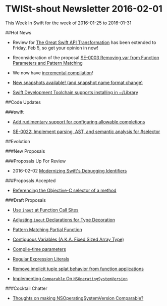 # TWISt-shout Newsletter 2016-02-01
This Week In Swift for the week of 2016-01-25 to 2016-01-31

##Hot News

* Review for [The Great Swift API Transformation](https://swift.org/blog/swift-api-transformation/) has been extended to Friday, Feb 5, so get your opinion in now!

* Reconsideration of the proposal [SE-0003 Removing var from Function Parameters and Pattern Matching](https://lists.swift.org/pipermail/swift-evolution-announce/2016-January/000027.html)

* We now have [incremental compilation](https://lists.swift.org/pipermail/swift-dev/Week-of-Mon-20160125/000960.html)!

* [New snapshots available! (and snapshot name format	change)](https://lists.swift.org/pipermail/swift-users/Week-of-Mon-20160125/000970.html)

* [Swift Development Toolchain supports installing in	~/Library](https://lists.swift.org/pipermail/swift-users/Week-of-Mon-20160125/000973.html)

##Code Updates

###swift

* [Add rudimentary support for configuring allowable completions](https://github.com/apple/swift/commit/d16e4b04676bd924072d797c5423987ebeae2204)

* [SE-0022: Implement parsing, AST, and semantic analysis for #selector](https://github.com/apple/swift/commit/dccf3155f1fe5400df0c9b51f21a3b8f7fa09b9c)

##Evolution

###New Proposals

###Proposals Up For Review

* 2016-02-02 [Modernizing Swift's Debugging Identifiers](https://github.com/apple/swift-evolution/blob/master/proposals/0028-modernizing-debug-identifiers.md)

###Proposals Accepted

* [Referencing the Objective-C selector of a method](https://github.com/apple/swift-evolution/blob/master/proposals/0022-objc-selectors.md)  

###Draft Proposals

* [Use `inout` at Function Call Sites](https://github.com/tanadeau/swift-evolution/blob/master/proposals/00xx-use-inout-at-func-call-site.md)

* [Adjusting `inout` Declarations for Type Decoration](https://github.com/erica/swift-evolution/blob/6af623acc6c623069ebf3142acae0453647dccf4/proposals/0029-adjusting-inout-declarations.md)

* [Pattern Matching Partial Function](https://github.com/cacruden/swift-evolution/blob/master/proposals/0024-Pattern-Matching-Partial-Function.md)

* [Contiguous Variables (A.K.A. Fixed	Sized Array Type)](https://lists.swift.org/pipermail/swift-evolution/Week-of-Mon-20160125/007984.html)

* [Compile-time parameters](https://github.com/SwiftTypesafeCalculations/Home/wiki/Compile-time-parameters)

* [Regular Expression Literals](https://github.com/gili-patrick-r/swift-evolution/blob/master/proposals/NNNN-regular-expression-literals.md)

* [Remove implicit tuple splat behavior	from function applications](https://lists.swift.org/pipermail/swift-evolution/Week-of-Mon-20160125/007856.html)

* [Implementing `Comparable` On `NSOperatingSystemVersion`](https://github.com/rsmoz/swift-evolution/blob/master/proposals/implementing-comparable-on-NSOperatingSystemVersion.md)

###Cocktail Chatter

* [Thoughts on making NSOperatingSystemVersion Comparable?](https://lists.swift.org/pipermail/swift-evolution/Week-of-Mon-20160125/007747.html)
